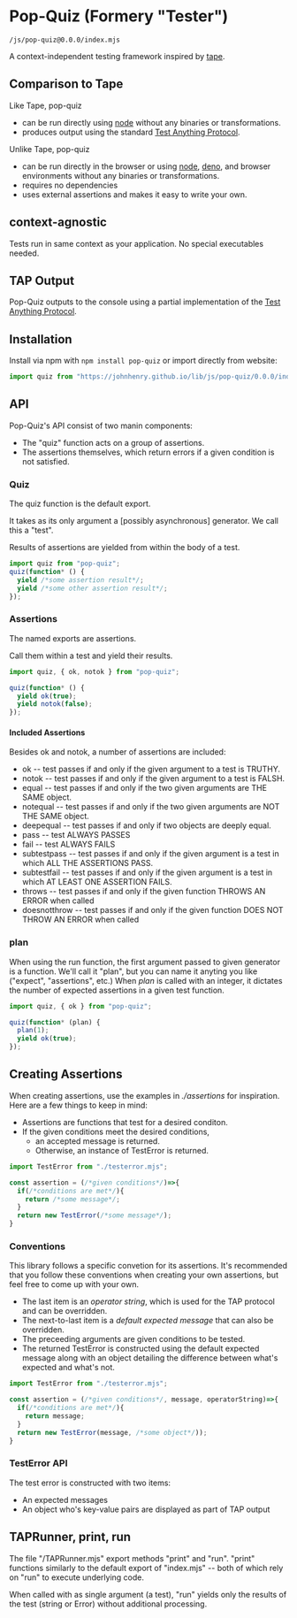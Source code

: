 # Pop-Quiz (Formery "Tester")

`/js/pop-quiz@0.0.0/index.mjs`

A context-independent testing framework inspired by [tape](https://github.com/substack/tape).

## Comparison to Tape

Like Tape, pop-quiz

- can be run directly using [node](https://nodejs.org) without any binaries or transformations.
- produces output using the standard [Test Anything Protocol](https://testanything.org/).

Unlike Tape, pop-quiz

- can be run directly in the browser or using [node](https://nodejs.org), [deno](https://deno.land), and browser environments
  without any binaries or transformations.
- requires no dependencies
- uses external assertions and makes it easy to write your own.

## context-agnostic

Tests run in same context as your application. No special executables needed.

## TAP Output

Pop-Quiz outputs to the console using a partial implementation of the [Test Anything Protocol](https://testanything.org/tap-specification.html).

## Installation

Install via npm with `npm install pop-quiz`
or
import directly from website:

```javascript
import quiz from "https://johnhenry.github.io/lib/js/pop-quiz/0.0.0/index.mjs";
```

## API

Pop-Quiz's API consist of two manin components:

- The "quiz" function acts on a group of assertions.
- The assertions themselves, which return errors if a given condition is not satisfied.

### Quiz

The quiz function is the default export.

It takes as its only argument a [possibly asynchronous] generator. We call this a "test".

Results of assertions are yielded from within the body of a test.

```javascript
import quiz from "pop-quiz";
quiz(function* () {
  yield /*some assertion result*/;
  yield /*some other assertion result*/;
});
```

### Assertions

The named exports are assertions.

Call them within a test and yield their results.

```javascript
import quiz, { ok, notok } from "pop-quiz";

quiz(function* () {
  yield ok(true);
  yield notok(false);
});
```

#### Included Assertions

Besides ok and notok, a number of assertions are included:

- ok -- test passes if and only if the given argument to a test is TRUTHY.
- notok -- test passes if and only if the given argument to a test is FALSH.
- equal -- test passes if and only if the two given arguments are THE SAME object.
- notequal -- test passes if and only if the two given arguments are NOT THE SAME object.
- deepequal -- test passes if and only if two objects are deeply equal.
- pass -- test ALWAYS PASSES
- fail -- test ALWAYS FAILS
- subtestpass -- test passes if and only if the given argument is a test in which ALL THE ASSERTIONS PASS.
- subtestfail -- test passes if and only if the given argument is a test in which AT LEAST ONE ASSERTION FAILS.
- throws -- test passes if and only if the given function THROWS AN ERROR when called
- doesnotthrow -- test passes if and only if the given function DOES NOT THROW AN ERROR when called

### plan

When using the run function, the first argument passed to given generator is a function.
We'll call it "plan", but you can name it anyting you like ("expect", "assertions", etc.)
When _plan_ is called with an integer, it dictates the number of expected assertions in a given test function.

```javascript
import quiz, { ok } from "pop-quiz";

quiz(function* (plan) {
  plan(1);
  yield ok(true);
});
```

## Creating Assertions

When creating assertions, use the examples in _./assertions_ for inspiration.
Here are a few things to keep in mind:

- Assertions are functions that test for a desired conditon.
- If the given conditions meet the desired conditions,
  - an accepted message is returned.
  - Otherwise, an instance of TestError is returned.

```javascript
import TestError from "./testerror.mjs";

const assertion = (/*given conditions*/)=>{
  if(/*conditions are met*/){
    return /*some message*/;
  }
  return new TestError(/*some message*/);
}
```

### Conventions

This library follows a specific convetion for its assertions.
It's recommended that you follow these conventions when creating your own assertions,
but feel free to come up with your own.

- The last item is an _operator string_, which is used for the TAP protocol and can be overridden.
- The next-to-last item is a _default expected message_ that can also be overridden.
- The preceeding arguments are given conditions to be tested.
- The returned TestError is constructed using the default expected message
  along with an object detailing the difference between what's expected and what's not.

```javascript
import TestError from "./testerror.mjs";

const assertion = (/*given conditions*/, message, operatorString)=>{
  if(/*conditions are met*/){
    return message;
  }
  return new TestError(message, /*some object*/));
}
```

### TestError API

The test error is constructed with two items:

- An expected messages
- An object who's key-value pairs are displayed as part of TAP output

## TAPRunner, print, run

The file "/TAPRunner.mjs" export methods "print" and "run".
"print" functions similarly to the default export of "index.mjs" --
both of which rely on "run" to execute underlying code.

When called with as single argument (a test),
"run" yields only the results of the test (string or Error) without additional processing.
